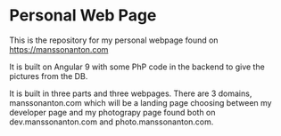 # Personal Web Page
 This is the repository for my personal webpage found on https://manssonanton.com
 
 It is built on Angular 9 with some PhP code in the backend to give the pictures from the DB.
 
 It is built in three parts and three webpages. There are 3 domains, manssonanton.com which will be a landing page choosing between my developer page and my photograpy page found both on dev.manssonanton.com and photo.manssonanton.com.
